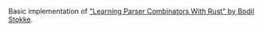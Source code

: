 Basic implementation of ["Learning Parser Combinators With Rust" by Bodil Stokke](https://bodil.lol/parser-combinators/).
